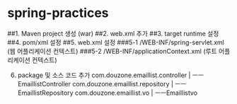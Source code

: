 # spring-practices

##1. Maven project 생성 (war)
##2. web.xml 추가
##3. target runtime 설정
##4. pom/xml 설정
##5. web.xml 설정
###5-1 /WEB-INF/spring-servlet.xml (웹 어플리케이션 컨텍스트)
###5-2 /WEB-INF/applicationContext.xml (루트 어플리케이션 컨텍스트)

6. package 및 소스 코드 추가
   com.douzone.emaillist.controller
          | ㅡㅡEmaillistController
   com.douzone.emaillist.repository
          | ㅡㅡEmaillistRepository
   com.douzone.emaillist.vo
          | ㅡㅡEmaillistvo
   

